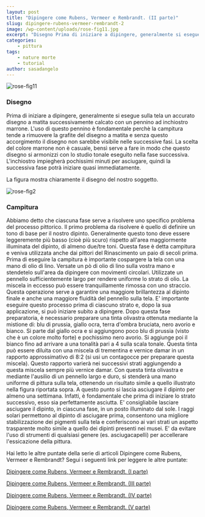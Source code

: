 ```yaml
---
layout: post
title: "Dipingere come Rubens, Vermeer e Rembrandt. (II parte)"
sliug: dipingere-rubens-vermeer-rembrandt-2
image: /wp-content/uploads/rose-fig11.jpg
excerpt: "Disegno Prima di iniziare a dipingere, generalmente si esegue sulla tela un accurato disegno a matita successivamente calcato con un pennino ad inchiostro"
categories:
    - pittura
tags:
    - nature morte
    - tutorial
author: sasadangelo
---
```


![rose-fig11](https://www.disegnoepittura.it/wp-content/uploads/rose-fig11.jpg "rose-fig11")

### Disegno

Prima di iniziare a dipingere, generalmente si esegue sulla tela un accurato disegno a matita successivamente calcato con un pennino ad inchiostro marrone. L'uso di questo pennino è fondamentale perchè la campitura tende a rimuovere la grafite del disegno a matita e senza questo accorgimento il disegno non sarebbe visibile nelle successive fasi. La scelta del colore marrone non è casuale, bensì serve a fare in modo che questo disegno si armonizzi con lo studio tonale eseguito nella fase successiva. L'inchiostro impiegherà pochissimi minuti per asciugare, quindi la successiva fase potrà iniziare quasi immediatamente.

La figura mostra chiaramente il disegno del nostro soggetto.

![rose-fig2](https://www.disegnoepittura.it/wp-content/uploads/rose-fig2.jpg "rose-fig2")

### Campitura

Abbiamo detto che ciascuna fase serve a risolvere uno specifico problema del processo pittorico. Il primo problema da risolvere è quello di definire un tono di base per il nostro dipinto. Generalmente questo tono deve essere leggeremente più basso (cioè più scuro) rispetto all'area maggiormente illuminata del dipinto, di almeno due/tre toni. Questa fase è detta campitura e veniva utilizzata anche dai pittori del Rinascimento un paio di secoli prima. Prima di eseguire la campitura è importante cospargere la tela con una mano di olio di lino. Versate un pò di olio di lino sulla vostra mano e stendetelo sull'area da dipingere con movimenti circolari. Utilizzate un pennello sufficientemente largo per rendere uniforme lo strato di olio. La miscela in eccesso può essere tranquillamente rimossa con uno straccio. Questa operazione serve a garantire una maggiore brillantezza al dipinto finale e anche una maggiore fluidità del pennello sulla tela. E' importante eseguire questo processo prima di ciascuno strato e, dopo la sua applicazione, si può iniziare subito a dipingere. Dopo questa fase preparatoria, è necessario preparare una tinta olivastra ottenuta mediante la mistione di: blu di prussia, giallo ocra, terra d'ombra bruciata, nero avorio e bianco. Si parte dal giallo ocra e si aggiungono poco blu di prussia (visto che è un colore molto forte) e pochissimo nero avorio. Si aggiunge poi il bianco fino ad arrivare a una tonalità pari a 4 sulla scala tonale. Questa tinta può essere diluita con una miscela di trementina e vernice damar in un rapporto approssimativo di 8:2 (si usi un contagocce per preparare questa miscela). Questo rapporto varierà nei successivi strati aggiungendo a questa miscela sempre più vernice damar. Con questa tinta olivastra e mediante l'ausilio di un pennello largo e duro, si stenderà una mano uniforme di pittura sulla tela, ottenendo un risultato simile a quello illustrato nella figura riportata sopra. A questo punto si lascia asciugare il dipinto per almeno una settimana. Infatti, è fondamentale che prima di iniziare lo strato successivo, esso sia perfettamente asciutta. E' consigliabile lasciare asciugare il dipinto, in ciascuna fase, in un posto illuminato dal sole. I raggi solari permettono al dipinto di asciugare prima, consentono una migliore stabilizzazione dei pigmenti sulla tela e conferiscono ai vari strati un aspetto trasparente molto simile a quello dei dipinti presenti nei musei. E' da evitare l'uso di strumenti di qualsiasi genere (es. asciugacapelli) per accellerare l'essicazione della pittura.

Hai letto le altre puntate della serie di articoli Dipingere come Rubens, Vermeer e Rembrandt? Segui i seguenti link per leggere le altre puntate:

[Dipingere come Rubens, Vermeer e Rembrandt. (I parte)](https://www.disegnoepittura.it/dipingere-rubens-vermeer-rembrandt/)

[Dipingere come Rubens, Vermeer e Rembrandt. (III parte)](https://www.disegnoepittura.it/dipingere-rubens-vermeer-rembrandt-3/)

[Dipingere come Rubens, Vermeer e Rembrandt. (IV parte)](https://www.disegnoepittura.it/dipingere-rubens-vermeer-rembrandt-4/)

[Dipingere come Rubens, Vermeer e Rembrandt. (V parte)](https://www.disegnoepittura.it/dipingere-rubens-vermeer-rembrandt-5/)
